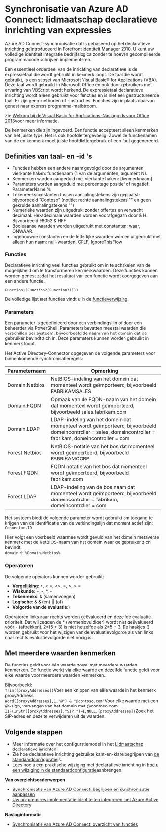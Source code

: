 <properties
    pageTitle="Synchronisatie van Azure AD Connect: lidmaatschap declaratieve inrichting expressies | Microsoft Azure"
    description="Dit artikel wordt uitgelegd de declaratieve inrichten expressies."
    services="active-directory"
    documentationCenter=""
    authors="andkjell"
    manager="femila"
    editor=""/>

<tags
    ms.service="active-directory"
    ms.workload="identity"
    ms.tgt_pltfrm="na"
    ms.devlang="na"
    ms.topic="article"
    ms.date="08/31/2016"
    ms.author="markusvi;andkjell"/>


# <a name="azure-ad-connect-sync-understanding-declarative-provisioning-expressions"></a>Synchronisatie van Azure AD Connect: lidmaatschap declaratieve inrichting van expressies
Azure AD Connect-synchronisatie dat is gebaseerd op het declaratieve inrichting geïntroduceerd in Forefront identiteit Manager 2010. U kunt uw volledige identiteit integratie bedrijfslogica zonder te hoeven gecompileerde programmacode schrijven implementeren.

Een essentieel onderdeel van de inrichting van declaratieve is de expressietaal die wordt gebruikt in kenmerk loopt. De taal die wordt gebruikt, is een subset van Microsoft Visual Basic® for Applications (VBA). Deze taal wordt gebruikt in Microsoft Office en ook door gebruikers met ervaring van VBScript wordt herkend. De expressietaal declaratieve inrichting wordt alleen gebruikt voor functies en is niet een gestructureerde taal. Er zijn geen methoden of -instructies. Functies zijn in plaats daarvan genest naar express programma-mailstroom.

Zie [Welkom bij de Visual Basic for Applications-Naslaggids voor Office 2013](https://msdn.microsoft.com/library/gg264383.aspx)voor meer informatie.

De kenmerken die zijn ingevoerd. Een functie accepteert alleen kenmerken van het juiste type. Het is ook hoofdlettergevoelig. Zowel de functienamen van de en kenmerk moet juiste hoofdlettergebruik of een fout gegenereerd.

## <a name="language-definitions-and-identifiers"></a>Definities van taal- en -id 's

- Functies hebben een andere naam gevolgd door de argumenten vierkante haken: functienaam (1 van de argumenten, argument N).
- Kenmerken worden aangeduid met vierkante haken: [kenmerknaam]
- Parameters worden aangeduid met percentage positief of negatief: ParameterName %
- Tekenreeksconstanten tussen aanhalingstekens zijn geplaatst: bijvoorbeeld "Contoso" (notitie: rechte aanhalingstekens "" en geen gekrulde aanhalingstekens "")
- Numerieke waarden zijn uitgedrukt zonder offertes en verwacht decimaal. Hexadecimale waarden worden voorafgegaan door & H. Bijvoorbeeld 98052 & HFF
- Booleaanse waarden worden uitgedrukt met constanten: waar, ONWAAR.
- Ingebouwde constanten en de letterlijke waarden worden uitgedrukt met alleen hun naam: null-waarden, CRLF, IgnoreThisFlow

### <a name="functions"></a>Functies
Declaratieve inrichting veel functies gebruikt om in te schakelen van de mogelijkheid om te transformeren kenmerkwaarden. Deze functies kunnen worden genest zodat het resultaat van een functie wordt doorgegeven aan een andere functie.

`Function1(Function2(Function3()))`

De volledige lijst met functies vindt u in de [functieverwijzing](active-directory-aadconnectsync-functions-reference.md).

### <a name="parameters"></a>Parameters
Een parameter is gedefinieerd door een verbindingslijn of door een beheerder via PowerShell. Parameters bevatten meestal waarden die verschillen per systeem, bijvoorbeeld de naam van het domein dat de gebruiker bevindt zich in. Deze parameters kunnen worden gebruikt in kenmerk loopt.

Het Active Directory-Connector opgegeven de volgende parameters voor binnenkomende synchronisatieregels:

| Parameternaam | Opmerking |
| --- | --- |
| Domain.Netbios | NetBIOS-indeling van het domein dat momenteel wordt geïmporteerd, bijvoorbeeld FABRIKAMSALES |
| Domain.FQDN | Opmaak van de FQDN-naam van het domein dat momenteel wordt geïmporteerd, bijvoorbeeld sales.fabrikam.com |
| Domain.LDAP | LDAP-indeling van het domein dat momenteel wordt geïmporteerd, bijvoorbeeld domeincontroller = sales, domeincontroller = fabrikam, domeincontroller = com |
| Forest.Netbios | NetBIOS-notatie van het bos dat momenteel wordt geïmporteerd, bijvoorbeeld FABRIKAMCORP |
| Forest.FQDN | FQDN notatie van het bos dat momenteel wordt geïmporteerd, bijvoorbeeld fabrikam.com |
| Forest.LDAP | LDAP-indeling van de bos naam dat momenteel wordt geïmporteerd, bijvoorbeeld domeincontroller = fabrikam, domeincontroller = com |

Het systeem biedt de volgende parameter wordt gebruikt om toegang te krijgen van de identificatie van de verbindingslijn dat moment actief zijn:  
`Connector.ID`

Hier volgt een voorbeeld waarmee wordt gevuld van het domein metaverse kenmerk met de NetBIOS-naam van het domein waar de gebruiker zich bevindt:  
`domain` <- `%Domain.Netbios%`

### <a name="operators"></a>Operatoren
De volgende operators kunnen worden gebruikt:

- **Vergelijking**: <, < =, <>, =, >, > =
- **Wiskunde**: +, -, \*, -
- **Tekenreeks**: & (samenvoegen)
- **Logische**: & & (en) || (of)
- **Volgorde van de evaluatie**:)

Operatoren links naar rechts worden geëvalueerd en dezelfde evaluatie prioriteit. Dat wil zeggen de \* (vermenigvuldiger) wordt niet geëvalueerd vóór - (aftrekken). 2\*(5 + 3) is niet hetzelfde als 2\*5 + 3. De haakjes () worden gebruikt voor het wijzigen van de evaluatievolgorde als van links naar rechts evaluatievolgorde niet nodig is.

## <a name="multi-valued-attributes"></a>Met meerdere waarden kenmerken
De functies geldt voor één waarde zowel met meerdere waarden kenmerken. De functie werkt via elke waarde en dezelfde functie geldt voor elke waarde voor meerdere waarden kenmerken.

Bijvoorbeeld:  
`Trim([proxyAddresses])`Voer een knippen van elke waarde in het kenmerk proxyAddress.  
`Word([proxyAddresses],1,"@") & "@contoso.com"`Voor elke waarde met een @-sign, vervangen van het domein met @contoso.com.  
`IIF(InStr([proxyAddresses],"SIP:")=1,NULL,[proxyAddresses])`Zoek het SIP-adres en deze te verwijderen uit de waarden.

## <a name="next-steps"></a>Volgende stappen

- Meer informatie over het configuratiemodel in het [Lidmaatschap declaratieve inrichten](active-directory-aadconnectsync-understanding-declarative-provisioning.md).
- Zie hoe declaratieve inrichting gebruikte kant-en-klare begrijpen van [de standaardconfiguratie](active-directory-aadconnectsync-understanding-default-configuration.md)is.
- Lees hoe u een praktische wijziging met declaratieve inrichting in [hoe u een wijziging in de standaardconfiguratie](active-directory-aadconnectsync-change-the-configuration.md)aanbrengen.

**Van overzichtsonderwerpen**

- [Synchronisatie van Azure AD Connect: begrijpen en synchronisatie aanpassen](active-directory-aadconnectsync-whatis.md)
- [Uw on-premises implementatie identiteiten integreren met Azure Active Directory](active-directory-aadconnect.md)

**Naslaginformatie**

- [Synchronisatie van Azure AD Connect: overzicht van functies](active-directory-aadconnectsync-functions-reference.md)
